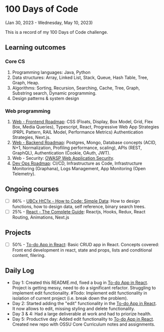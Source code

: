 # 100 Days of Code

(Jan 30, 2023 - Wednesday, May 10, 2023)

This is a record of my 100 Days of Code challenge.

## Learning outcomes

### Core CS

1. Programming languages: Java, Python
2. Data structures: Array, Linked List, Stack, Queue, Hash Table, Tree, Graph, Heap.
3. Algorithms: Sorting, Recursion, Searching, Cache, Tree, Graph, Substring search, Dynamic programming.
4. Design patterns & system design

### Web programming

1. [Web - Frontend Roadmap](https://roadmap.sh/frontend): CSS (Floats, Display, Box Model, Grid, Flex Box, Media Queries), Typescript, React, Progressive Web App Strategies (PRPL Pattern, RAIL Model, Performance Metrics) Authentication Strategies, Next.js.
2. [Web - Backend Roadmap](https://roadmap.sh/backend): Postgres, Mongo, Database concepts (ACID, N+1, Normalization, Profiling performance, scaling), APIs (REST, GraphQL), Authentication (Cookie, OAuth, JWT).
3. Web - Security: [OWASP Web Application Security](https://www.youtube.com/playlist?list=PLH8n_ayg-60J9i3nsLybper-DR3zJw6Z5).
4. [Dev Ops Roadmap](https://roadmap.sh/devops): CI/CD, Infrastructure as Code, Infrastructure Monitoring (Graphana), Logs Management, App Monitoring (Open Telemetry).

## Ongoing courses

- [ ] 86% - [UBCx HtC1x - How to Code: Simple Data](https://learning.edx.org/course/course-v1:UBCx+HtC1x+2T2017): How to design functions, how to design data, self reference, binary search trees.
- [ ] 25% - [React - The Complete Guide](https://www.udemy.com/course/react-the-complete-guide-incl-redux): Reactjs, Hooks, Redux, React Routing, Animations, Next.js

## Projects

- [ ] 50% - [To-do App in React](https://github.com/dirkjbreeuwer/todoapp-react): Basic CRUD app in React. Concepts covered: Front end development in react, state and props, lists and conditional content, filering.

## Daily Log

- Day 1: Created this README.md, fixed a bug in [To-do App in React](https://github.com/dirkjbreeuwer/todoapp-react). Project is getting messy, need to do a significant refactor. Struggling to implement edit functionality. #Todo: Implement edit functionality in isolation of current project (i.e. break down the problem).
- Day 2: Started adding the "edit" functionality in the [To-do App in React](https://github.com/dirkjbreeuwer/todoapp-react). It now allows to edit, missing styling and delete functionality.
- Day 3 & 4: Had a large deliverable at work and had to priorize health.
- Day 5: Productive day: Added edit functionality to [To-do App in React](https://github.com/dirkjbreeuwer/todoapp-react). Created new repo with OSSU Core Curriculum notes and assignments.
